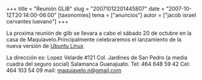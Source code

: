 +++
title = "Reunión GLIB"
slug = "20071012201445807"
date = "2007-10-12T20:14:00-06:00"
[taxonomies]
tema = ["anuncios"]
autor = ["jacob israel cervantes luevano"]
+++

La proxima reunión de glib se llevara a cabo el sábado 20 de octubre en
la casa de Maquiavelo.Principalmente celebraremos el lanzamiento de la
nueva versión de [Ubuntu Linux](http://www.ubuntu.com/)

La dirección es:
Lopez Velarde #121 Col. Jardines de San Pedro (a media cuadra del seguro
social)
Salamanca Guanajuato.
Tel: 464 648 59 42
Cel: 464 103 54 09
mail: maquiavelo.n@gmail.com

